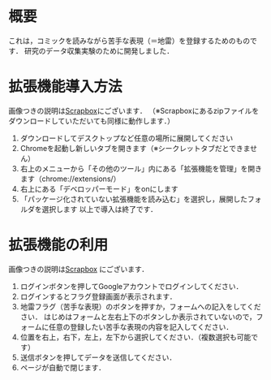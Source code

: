 # 概要
これは，コミックを読みながら苦手な表現（＝地雷）を登録するためのものです．
研究のデータ収集実験のために開発しました．

# 拡張機能導入方法

画像つきの説明は[Scrapbox](https://scrapbox.io/itr-research/%E3%83%95%E3%83%A9%E3%82%B0%E4%BB%98%E4%B8%8E%E5%AE%9F%E9%A8%93%EF%BC%882021%EF%BC%89%E3%82%B7%E3%82%B9%E3%83%86%E3%83%A0%E5%B0%8E%E5%85%A5%E6%96%B9%E6%B3%95%EF%BC%88git%EF%BC%89)にございます．
（※Scrapboxにあるzipファイルをダウンロードしていただいても同様に動作します．）

1. ダウンロードしてデスクトップなど任意の場所に展開してください
2. Chromeを起動し新しいタブを開きます（※シークレットタブだとできません）
3. 右上のメニューから「その他のツール」内にある「拡張機能を管理」を開きます（chrome://extensions/）
4. 右上にある「デベロッパーモード」をonにします
5. 「パッケージ化されていない拡張機能を読み込む」を選択し，展開したフォルダを選択します
以上で導入は終了です．

# 拡張機能の利用
画像つきの説明は[Scrapbox](https://scrapbox.io/itr-research/%E3%83%95%E3%83%A9%E3%82%B0%E4%BB%98%E4%B8%8E%E5%AE%9F%E9%A8%93%EF%BC%882021%EF%BC%89%E3%83%95%E3%83%A9%E3%82%B0%E4%BB%98%E4%B8%8E%E6%89%8B%E9%A0%86%EF%BC%88git%EF%BC%89)
にございます．

1. ログインボタンを押してGoogleアカウントでログインしてください．
2. ログインするとフラグ登録画面が表示されます．
3. 地雷フラグ（苦手な表現）のボタンを押すか，フォームへの記入をしてください．
はじめはフォームと左右上下のボタンしか表示されていないので，フォームに任意の登録したい苦手な表現の内容を記入してください．
4. 位置を右上，右下，左上，左下から選択してください．（複数選択も可能です）
5. 送信ボタンを押してデータを送信してください．
6. ページが自動で閉じます．
